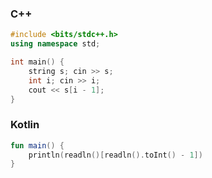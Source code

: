 ### C++
```cpp
#include <bits/stdc++.h>
using namespace std;

int main() {
    string s; cin >> s;
    int i; cin >> i;
    cout << s[i - 1];
}
```

### Kotlin
```kotlin
fun main() {
    println(readln()[readln().toInt() - 1])
}
```
